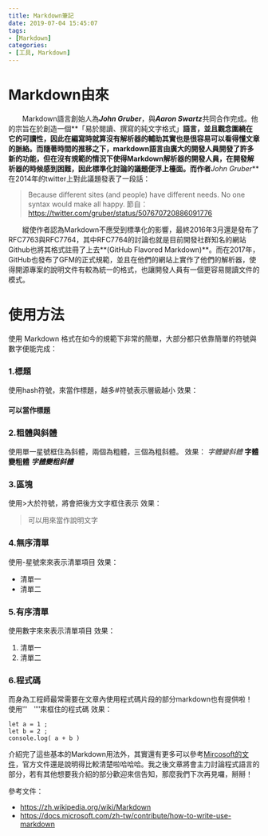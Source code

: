```yaml
---
title: Markdown筆記
date: 2019-07-04 15:45:07
tags: 
- [Markdown]
categories: 
- [工具, Markdown]
---
```


# Markdown由來
　　Markdown語言創始人為***John Gruber***，與***Aaron Swartz***共同合作完成。他的宗旨在於創造一個**「易於閱讀、撰寫的純文字格式」**語言，並且觀念圍繞在它的可讀性，因此在編寫時就算沒有解析器的輔助其實也是很容易可以看得懂文章的脈絡。而隨著時間的推移之下，markdown語言由廣大的開發人員開發了許多新的功能，但在沒有規範的情況下使得Markdown解析器的開發人員，在開發解析器的時候感到困難，因此標準化討論的議題便浮上檯面。而作者***John Gruber***在2014年的twitter上對此議題發表了一段話：

> Because different sites (and people) have different needs. No one syntax would make all happy.
> 節自：https://twitter.com/gruber/status/507670720886091776

　　縱使作者認為Markdown不應受到標準化的影響，最終2016年3月還是發布了RFC7763與RFC7764，其中RFC7764的討論也就是目前開發社群知名的網站Github也將其格式註冊了上去**(GitHub Flavored Markdown)**。而在2017年，GitHub也發布了GFM的正式規範，並且在他們的網站上實作了他們的解析器，使得開源專案的說明文件有較為統一的格式，也讓開發人員有一個更容易閱讀文件的模式。

# 使用方法
使用 Markdown 格式在如今的規範下非常的簡單，大部分都只依靠簡單的符號與數字便能完成：

### 1.標題
使用hash符號，來當作標題，越多#符號表示層級越小
效果：
#### 可以當作標題




### 2.粗體與斜體
使用單一星號框住為斜體，兩個為粗體，三個為粗斜體。
效果：
*字體變斜體*
**字體變粗體**
***字體變粗斜體***


### 3.區塊
使用>大於符號，將會把後方文字框住表示
效果：
> 可以用來當作說明文字


### 4.無序清單
使用-星號來來表示清單項目
效果：
- 清單一
- 清單二

### 5.有序清單
使用數字來來表示清單項目
效果：
1. 清單一
2. 清單二

### 6.程式碼
而身為工程師最常需要在文章內使用程式碼片段的部分markdown也有提供啦！
使用‵‵‵　‵‵‵‵來框住的程式碼
效果：
```
let a = 1 ;
let b = 2 ;
console.log( a + b )
```

介紹完了這些基本的Markdown用法外，其實還有更多可以參考[Mircosoft的文件](https://docs.microsoft.com/zh-tw/contribute/how-to-write-use-markdown)，官方文件還是說明得比較清楚啦哈哈哈。我之後文章將會主力討論程式語言的部分，若有其他想要我介紹的部分歡迎來信告知，那麼我們下次再見囉，掰掰！





參考文件：
- https://zh.wikipedia.org/wiki/Markdown
- https://docs.microsoft.com/zh-tw/contribute/how-to-write-use-markdown